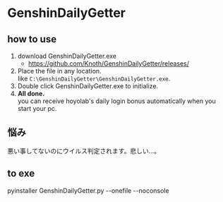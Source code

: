 # GenshinDailyGetter

## how to use
1. download GenshinDailyGetter.exe
    - https://github.com/Knoth/GenshinDailyGetter/releases/
2. Place the file in any location.  
    like `C:\GenshinDailyGetter\GenshinDailyGetter.exe`.
3. Double click GenshinDailyGetter.exe to initialize.
4. __All done.__  
    you can receive hoyolab's daily login bonus automatically when you start your pc.

## 悩み
悪い事してないのにウイルス判定されます。悲しい…。

## to exe
pyinstaller GenshinDailyGetter.py --onefile --noconsole
